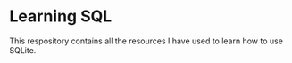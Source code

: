 # Learning SQL

This respository contains all the resources I have used to learn how to use SQLite.

